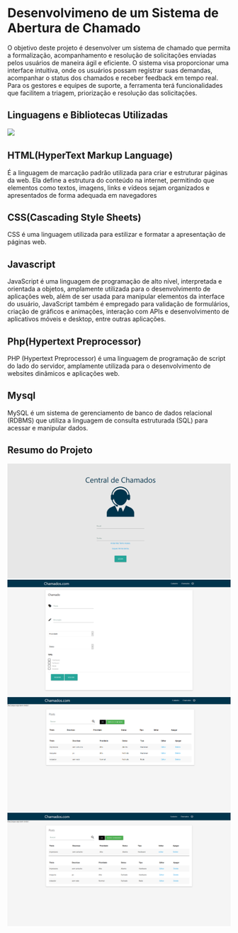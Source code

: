 <h1>Desenvolvimeno de um Sistema de Abertura de Chamado</h1>

<p>O objetivo deste projeto é desenvolver um sistema de chamado que permita a formalização, acompanhamento e resolução de solicitações enviadas pelos usuários de maneira ágil e eficiente. O sistema visa proporcionar uma interface intuitiva, onde os usuários possam registrar suas demandas, acompanhar o status dos chamados e receber feedback em tempo real. Para os gestores e equipes de suporte, a ferramenta terá funcionalidades que facilitem a triagem, priorização e resolução das solicitações.<p>

<h2>Linguagens e Bibliotecas Utilizadas</h2>

<p align="left">
  <a href="https://skillicons.dev">
    <img src="https://skillicons.dev/icons?i=html,css,js,php,mysql,vscode,windows" />
  </a>
</p>

<h2>HTML(HyperText Markup Language)</h2>
<p>É a linguagem de marcação padrão utilizada para criar e estruturar páginas da web. Ela define a estrutura do conteúdo na internet, permitindo que elementos como textos, imagens, links e vídeos sejam organizados e apresentados de forma adequada em navegadores</p>

<h2>CSS(Cascading Style Sheets)</h2>
<p>CSS é uma linguagem utilizada para estilizar e formatar a apresentação de páginas web.</p>

<h2>Javascript</h2>
<p>JavaScript é uma linguagem de programação de alto nível, interpretada e orientada a objetos, amplamente utilizada para o desenvolvimento de aplicações web, além de ser usada para manipular elementos da interface do usuário, JavaScript também é empregado para validação de formulários, criação de gráficos e animações, interação com APIs e desenvolvimento de aplicativos móveis e desktop, entre outras aplicações.</p>

<h2>Php(Hypertext Preprocessor)</h2>
<p>PHP (Hypertext Preprocessor) é uma linguagem de programação de script do lado do servidor, amplamente utilizada para o desenvolvimento de websites dinâmicos e aplicações web.</p>

<h2>Mysql</h2>
<p>MySQL é um sistema de gerenciamento de banco de dados relacional (RDBMS) que utiliza a linguagem de consulta estruturada (SQL) para acessar e manipular dados.</p>

<h2>Resumo do Projeto</h2>
<img src="ImagesSite/loginpage.png"/>
<br>
<img src="ImagesSite/cadchamado.png"/>
<br>
<img src="ImagesSite/tabelapage.png"/>
<br>
<img src="ImagesSite/busca.png"/>
